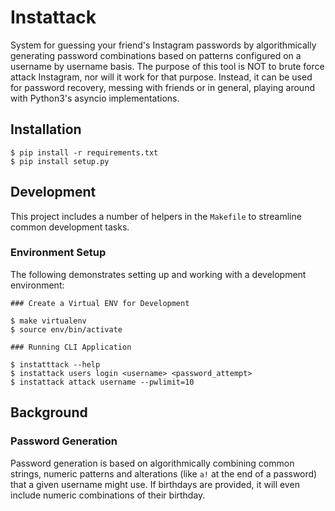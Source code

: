 # Instattack

System for guessing your friend's Instagram passwords by algorithmically generating password combinations based on patterns configured on a username by username basis.  The purpose of this tool is NOT to brute force attack Instagram, nor will it work for that purpose.  Instead, it can be used for password recovery, messing with friends or in general, playing around with Python3's asyncio implementations.

## Installation

```
$ pip install -r requirements.txt
$ pip install setup.py
```

## Development

This project includes a number of helpers in the `Makefile` to streamline common development tasks.

### Environment Setup

The following demonstrates setting up and working with a development environment:

```
### Create a Virtual ENV for Development

$ make virtualenv
$ source env/bin/activate

### Running CLI Application

$ instatttack --help
$ instattack users login <username> <password_attempt>
$ instattack attack username --pwlimit=10
```

## Background

### Password Generation

Password generation is based on algorithmically combining common strings, numeric patterns and alterations (like `a!` at the end of a password) that a given username might use.  If birthdays are provided, it will even include numeric combinations of their birthday.

